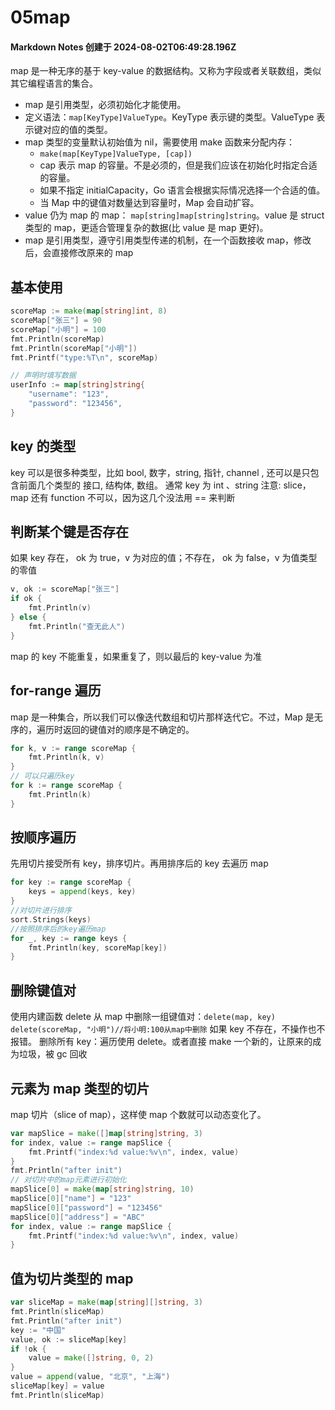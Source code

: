 # 05map

#### Markdown Notes 创建于 2024-08-02T06:49:28.196Z

map 是一种无序的基于 key-value 的数据结构。又称为字段或者关联数组，类似其它编程语言的集合。

-   map 是引用类型，必须初始化才能使用。
-   定义语法：`map[KeyType]ValueType`。KeyType 表示键的类型。ValueType 表示键对应的值的类型。
-   map 类型的变量默认初始值为 nil，需要使用 make 函数来分配内存：
    -   `make(map[KeyType]ValueType, [cap])`
    -   cap 表示 map 的容量。不是必须的，但是我们应该在初始化时指定合适的容量。
    -   如果不指定 initialCapacity，Go 语言会根据实际情况选择一个合适的值。
    -   当 Map 中的键值对数量达到容量时，Map 会自动扩容。
-   value 仍为 map 的 map： `map[string]map[string]string`。value 是 struct 类型的 map，更适合管理复杂的数据(比 value 是 map 更好)。
-   map 是引用类型，遵守引用类型传递的机制，在一个函数接收 map，修改后，会直接修改原来的 map

## 基本使用

```go
scoreMap := make(map[string]int, 8)
scoreMap["张三"] = 90
scoreMap["小明"] = 100
fmt.Println(scoreMap)
fmt.Println(scoreMap["小明"])
fmt.Printf("type:%T\n", scoreMap)

// 声明时填写数据
userInfo := map[string]string{
    "username": "123",
    "password": "123456",
}
```

## key 的类型

key 可以是很多种类型，比如 bool, 数字，string, 指针, channel , 还可以是只包含前面几个类型的 接口, 结构体, 数组。
通常 key 为 int 、string
注意: slice， map 还有 function 不可以，因为这几个没法用 == 来判断

## 判断某个键是否存在

如果 key 存在， ok 为 true，v 为对应的值；不存在， ok 为 false，v 为值类型的零值

```go
v, ok := scoreMap["张三"]
if ok {
    fmt.Println(v)
} else {
    fmt.Println("查无此人")
}
```

map 的 key 不能重复，如果重复了，则以最后的 key-value 为准

## for-range 遍历

map 是一种集合，所以我们可以像迭代数组和切片那样迭代它。不过，Map 是无序的，遍历时返回的键值对的顺序是不确定的。

```go
for k, v := range scoreMap {
    fmt.Println(k, v)
}
// 可以只遍历key
for k := range scoreMap {
    fmt.Println(k)
}
```

## 按顺序遍历

先用切片接受所有 key，排序切片。再用排序后的 key 去遍历 map

```go
for key := range scoreMap {
    keys = append(keys, key)
}
//对切片进行排序
sort.Strings(keys)
//按照排序后的key遍历map
for _, key := range keys {
    fmt.Println(key, scoreMap[key])
}
```

## 删除键值对

使用内建函数 delete 从 map 中删除一组键值对：`delete(map, key)`
`delete(scoreMap, "小明")//将小明:100从map中删除`
如果 key 不存在，不操作也不报错。
删除所有 key：遍历使用 delete。或者直接 make 一个新的，让原来的成为垃圾，被 gc 回收

## 元素为 map 类型的切片

map 切片（slice of map），这样使 map 个数就可以动态变化了。

```go
var mapSlice = make([]map[string]string, 3)
for index, value := range mapSlice {
    fmt.Printf("index:%d value:%v\n", index, value)
}
fmt.Println("after init")
// 对切片中的map元素进行初始化
mapSlice[0] = make(map[string]string, 10)
mapSlice[0]["name"] = "123"
mapSlice[0]["password"] = "123456"
mapSlice[0]["address"] = "ABC"
for index, value := range mapSlice {
    fmt.Printf("index:%d value:%v\n", index, value)
}
```

## 值为切片类型的 map

```go
var sliceMap = make(map[string][]string, 3)
fmt.Println(sliceMap)
fmt.Println("after init")
key := "中国"
value, ok := sliceMap[key]
if !ok {
    value = make([]string, 0, 2)
}
value = append(value, "北京", "上海")
sliceMap[key] = value
fmt.Println(sliceMap)
```
